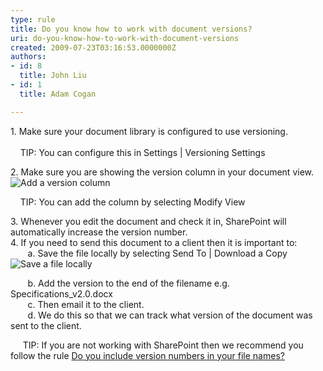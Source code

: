 ```yaml
---
type: rule
title: Do you know how to work with document versions?
uri: do-you-know-how-to-work-with-document-versions
created: 2009-07-23T03:16:53.0000000Z
authors:
- id: 8
  title: John Liu
- id: 1
  title: Adam Cogan

---
```




<span class='intro'> 1.&#160;Make sure your document library is configured to use versioning.<br>
<br>
&#160;&#160;&#160; TIP&#58; You can configure this in Settings | Versioning Settings
 </span>


  <p>2.&#160;Make sure you are showing the version column in your document view. <span class="ms-rteCustom-ImageArea"><img style="border-bottom&#58;0px solid;border-left&#58;0px solid;border-top&#58;0px solid;border-right&#58;0px solid;" border="0" alt="Add a version column" src="/SoftwareDevelopment/RulesToBetterSharePoint/PublishingImages/VersionColumn_Small.jpg" /></span></p>
<p>&#160;&#160;&#160; TIP&#58; You can add the column by selecting Modify View</p>
<p>3.&#160;Whenever you edit the document and check it in, SharePoint will automatically increase the version number.<br>
4.&#160;If you need to send this document to a client then it is important to&#58;<br>
&#160;&#160;&#160;&#160;&#160; &#160;a.&#160;Save the file locally by selecting Send To | Download a Copy <span class="ms-rteCustom-ImageArea"><img style="border-bottom&#58;0px solid;border-left&#58;0px solid;border-top&#58;0px solid;border-right&#58;0px solid;" border="0" alt="Save a file locally " src="/SoftwareDevelopment/RulesToBetterSharePoint/PublishingImages/SaveFileLocally_Small.jpg" /></span></p>
<p>&#160;&#160;&#160;&#160;&#160;&#160; b.&#160;Add the version to the end of the filename e.g. Specifications_v2.0.docx<br>
&#160;&#160;&#160;&#160;&#160;&#160; c.&#160;Then email it to the client.<br>
&#160;&#160;&#160;&#160;&#160;&#160; d.&#160;We do this so that we can track what version of the document was sent to the client.</p>
<p>&#160;&#160;&#160;&#160; TIP&#58; If you are not working with SharePoint then we recommend you follow the rule <a href="http&#58;//www.ssw.com.au/ssw/Standards/Rules/RulesToBetterTechnicalDocumentation.aspx#VersionNumber">Do you include version numbers in your file names?</a></p>




